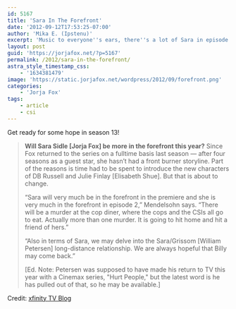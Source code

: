 ```yaml
---
id: 5167
title: 'Sara In The Forefront'
date: '2012-09-12T17:53:25-07:00'
author: 'Mika E. (Ipstenu)'
excerpt: 'Music to everyone''s ears, there''s a lot of Sara in episode two! '
layout: post
guid: 'https://jorjafox.net/?p=5167'
permalink: /2012/sara-in-the-forefront/
astra_style_timestamp_css:
    - '1634381479'
image: 'https://static.jorjafox.net/wordpress/2012/09/forefront.png'
categories:
    - 'Jorja Fox'
tags:
    - article
    - csi
---
```


Get ready for some hope in season 13!
<blockquote><strong>Will Sara Sidle [Jorja Fox] be more in the forefront this year?</strong> Since Fox returned to the series on a fulltime basis last season — after four seasons as a guest star, she hasn’t had a front burner storyline. Part of the reasons is time had to be spent to introduce the new characters of DB Russell and Julie Finlay [Elisabeth Shue]. But that is about to change.

“Sara will very much be in the forefront in the premiere and she is very much in the forefront in episode 2,” Mendelsohn says. “There will be a murder at the cop diner, where the cops and the CSIs all go to eat. Actually more than one murder. It is going to hit home and hit a friend of hers.”

“Also in terms of Sara, we may delve into the Sara/Grissom [William Petersen] long-distance relationship. We are always hopeful that Billy may come back.”

[Ed. Note: Petersen was supposed to have made his return to TV this year with a Cinemax series, "Hurt People," but the latest word is he has pulled out of that, so he may be available.]</blockquote>
Credit: <a href="http://xfinity.comcast.net/blogs/tv/2012/09/11/csi-boss-season-13-will-pull-the-team-apart/">xfinity TV Blog</a>
